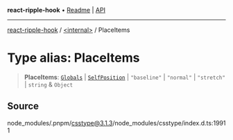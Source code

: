 **react-ripple-hook** • [Readme](../../README.md) \| [API](../../globals.md)

---

[react-ripple-hook](../../README.md) / [\<internal\>](../README.md) / PlaceItems

# Type alias: PlaceItems

> **PlaceItems**: [`Globals`](Globals.md) \| [`SelfPosition`](SelfPosition.md) \| `"baseline"` \| `"normal"` \| `"stretch"` \| `string` & `Object`

## Source

node_modules/.pnpm/csstype@3.1.3/node_modules/csstype/index.d.ts:19911
